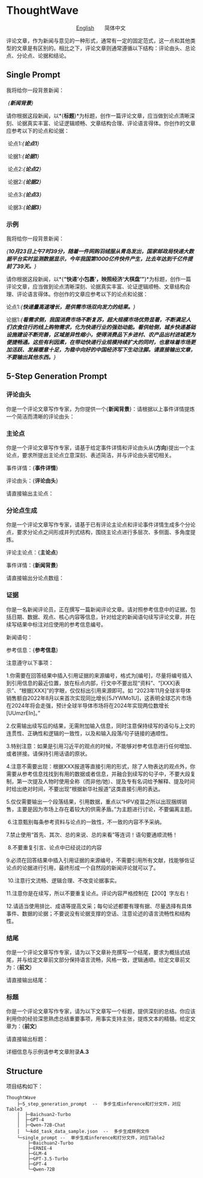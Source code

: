 # ThoughtWave

<p align="center"><a href='./README.md'>English</a>&nbsp;&nbsp;&nbsp;&nbsp;&nbsp;&nbsp;&nbsp;简体中文</p>

​	评论文章，作为新闻与意见的一种形式，通常有一定的固定范式，这一点和其他类型的文章是有区别的。相比之下，评论文章则通常遵循以下结构：评论由头、总论点、分论点、论据和结论。



## Single Prompt

我将给你一段背景新闻：

​	*{**新闻背景**}*

请你根据这段新闻，以*{**标题**}*为标题，创作一篇评论文章，应当做到论点清晰深刻、论据真实丰富、论证逻辑顺畅、文章结构合理、评论语言得体。你创作的文章应参考以下的论点和论据：

​	论点1:*{**论点1**}*

​	论据1:*{**论据1**}*

​	论点2:*{**论点2**}*

​	论据2:*{**论据2**}*

​	论点3:*{**论点3**}*

​	论据3:*{**论据3**}*

### 示例

我将给你一段背景新闻：

​	*{**10月23日上午7时39分，随着一件网购羽绒服从青岛发出，国家邮政局快递大数据平台实时监测数据显示，今年我国第1000亿件快件产生，比去年达到千亿件提前了39天。**}*

请你根据这段新闻，以*{**“快递‘小包裹’，映照经济‘大棋盘’”**}*为标题，创作一篇评论文章，应当做到论点清晰深刻、论据真实丰富、论证逻辑顺畅、文章结构合理、评论语言得体。你创作的文章应参考以下的论点和论据：

​	论点1:*{**快递量高速增长，是供需市场双向发力的结果。**}*

​	论据1:*{**看需求侧，我国消费市场不断复苏，超大规模市场优势显著，不断满足人们衣食住行的线上购物需求，化为快递行业的强劲动能。看供给侧，城乡快递基础设施建设不断完善，区域差异性缩小，使得消费品下乡进村、农产品出村进城更为便捷畅通。这些有利因素，在带动快递行业规模持续扩大的同时，也意味着市场更加活跃、发展暖意十足，为稳中向好的中国经济写下生动注脚。请直接输出文章，不要输出其他东西。**}*



## 5-Step Generation Prompt

### 评论由头

你是一个评论文章写作专家，为你提供一个{**新闻背景**}：请根据以上事件详情提炼一个简洁而清晰的评论由头：

### 主论点

你是一个评论文章写作专家，请基于给定事件详情和评论由头从{**方向**}提出一个主论点，要求所提出主论点立意深刻、表述简洁，并与评论由头密切相关。

事件详情：{**事件详情**}

评论由头：{**评论由头**} 

请直接输出主论点：

### 分论点生成

你是一个评论文章写作专家，请基于已有评论主论点和评论事件详情生成多个分论点，要求分论点之间形成并列式结构，围绕主论点进行多层次、多侧面、多角度提炼。

评论主论点：{**主论点**}

事件详情：{**新闻背景**}

请直接输出分论点数组：

### 证据

你是一名新闻评论员，正在撰写一篇新闻评论文章。请对照参考信息中的证据，包括日期、数据、观点、核心内容等信息，针对给定的新闻语句续写评论文章，并在续写结果中标注对应使用的参考信息编号。

新闻语句：

参考信息：{**参考信息**}

注意遵守以下事项：

​	1.你需要在回答结果中插入引用证据的来源编号，格式为[编号]，尽量将编号插入到引用信息的最近位置，放在标点内部，行文中不要出现“资料”、“[XXX]表示”、“根据[XXX]”的字眼，仅仅标出引用来源即可。如 “2023年11月全球半导体销售额自2022年8月以来首次实现同比增长[5JYWMo1U]，这表明全球芯片市场在2024年将会走强，预计全球半导体市场将在2024年实现两位数增长[UUmzrEIn]。”

​	2.仅需输出续写后的结果，无需附加输入信息，同时注意保持续写的语句与上文的连贯性、正确性和逻辑的一致性，以及和输入段落/句子链接的通顺性。

​	3.特别注意：如果是引用习近平的观点的时候，不能够对参考信息进行任何增加、或者拼接。请保持引用话语的原状。

​	4.注意不需要出现：根据XXX报道等直接引用的形式，除了人物表达的观点外，你需要从参考信息找找到有用的数据或者信息，并融合到续写的句子中，不要大段复制，第一次提及人物时使用全称（而非他/她）、提及专有名词给予解释、提及时间时给出绝对时间，不要出现“根据新华社报道”这类直接引用的表达。

​	5.仅仅需要输出一个段落结果，引用数据，重点以“HPV疫苗之所以出现捆绑销售，主要是因为市场上存在着较大的供需矛盾。”为主题进行讨论，不要偏离主题。

​	6.注意甄别每条参考资料与论点的一致性，不一致的内容不予采纳。

​	7.禁止使用“首先、其次、总的来说、总的来看”等连词！语句要通顺流畅！

​	8.不要重复引言、论点中已经说过的内容

​	9.必须在回答结果中插入引用证据的来源编号，不需要引用所有文献，找能够佐证论点的论据进行引用，最终形成一个自然段的新闻评论就可以了。

​	10.注意行文流畅、逻辑合理、不改变论据事实。

​	11.注意你是在续写，所以不要重复论点。评论内容严格控制在【200】字左右！

​	12.请适当使用排比、成语等提高文采；每句论述都要有理有据、尽量选择有具体事件、数据的论据；不要说没有论据支撑的空话、注意论述的语言流畅性和结构性。

### 结尾

你是一个评论文章写作专家，请为以下文章补充撰写一个结尾，要求为概括式结尾，并与给定文章前文部分保持语言流畅，风格一致，逻辑通顺。给定文章前文为：{**前文**}

请直接输出结尾：

### 标题

你是一个评论文章写作专家，请为以下文章写一个标题，提供深刻的总结。你应该利用你的经验深思熟虑总结重要事项，用事实支持主张，提炼文本的精髓。给定文章为：{**前文**}

请直接输出标题：



详细信息与示例请参考文章附录**A.3**



## Structure

项目结构如下：

```
ThoughtWave
    ├─5_step_generation_prompt	--	多步生成inference和打分文件，对应Table3
    │  ├─Baichuan2-Turbo
    │  ├─GPT-4
    │  ├─Qwen-72B-Chat
    │  └─kdd_task_data_sample.json	--	多步生成样例文件
    └─single_prompt	--	单步生成inference和打分文件，对应Table2
        ├─Baichuan2-Turbo
        ├─ERNIE-4
        ├─GLM-4
        ├─GPT-3.5-Turbo
        ├─GPT-4
        └─Qwen-72B
```

